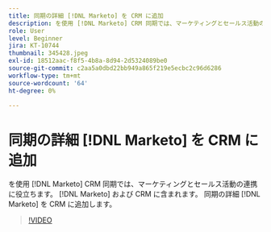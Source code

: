 ```yaml
---
title: 同期の詳細 [!DNL Marketo] を CRM に追加
description: を使用 [!DNL Marketo] CRM 同期では、マーケティングとセールス活動の連携に役立ちます。 [!DNL Marketo] および CRM に含まれます。 同期の詳細 [!DNL Marketo] を CRM に追加します。
role: User
level: Beginner
jira: KT-10744
thumbnail: 345428.jpeg
exl-id: 18512aac-f8f5-4b8a-8d94-2d5324089be0
source-git-commit: c2aa5a0dbd22bb949a865f219e5ecbc2c96d6286
workflow-type: tm+mt
source-wordcount: '64'
ht-degree: 0%

---
```


# 同期の詳細 [!DNL Marketo] を CRM に追加

を使用 [!DNL Marketo] CRM 同期では、マーケティングとセールス活動の連携に役立ちます。 [!DNL Marketo] および CRM に含まれます。 同期の詳細 [!DNL Marketo] を CRM に追加します。

>[!VIDEO](https://video.tv.adobe.com/v/345428/?quality=12&learn=on)
